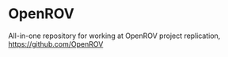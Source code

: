 # OpenROV
All-in-one repository for working at OpenROV project replication, https://github.com/OpenROV
